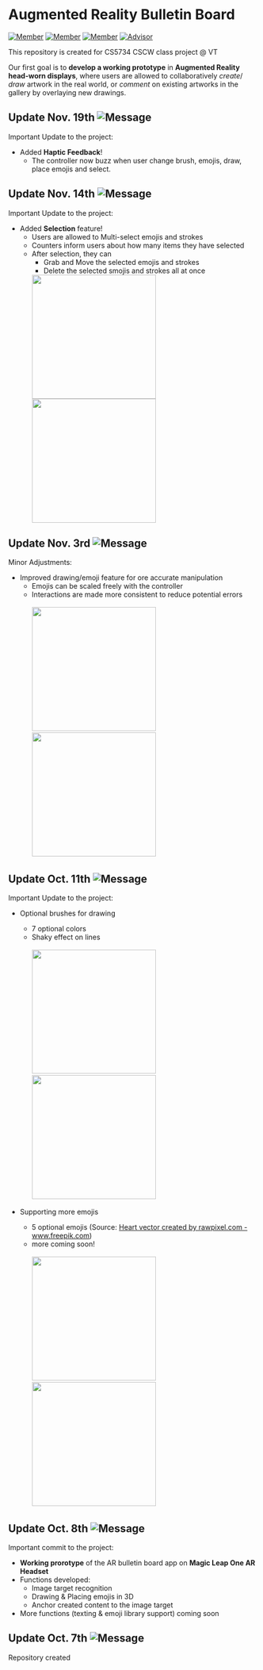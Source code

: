 # Augmented Reality Bulletin Board
[![Member](https://img.shields.io/badge/Member-Alyssa-blueviolet)](https://github.com/akherbst2) [![Member](https://img.shields.io/badge/Member-Feiyu-blue)](https://github.com/ericlu19) [![Member](https://img.shields.io/badge/Member-Shuyi-ff69b4)](https://github.com/ssun83) [![Advisor](https://img.shields.io/badge/Advisor-Dr.%20Sang-important)](https://people.cs.vt.edu/sangwonlee/)

This repository is created for CS5734 CSCW class project @ VT

Our first goal is to **develop a working prototype** in **Augmented Reality head-worn displays**, where users are allowed to collaboratively *create*/ *draw* artwork in the real world, or *comment*  on existing artworks in the gallery by overlaying new drawings.

## Update Nov. 19th ![Message](https://img.shields.io/badge/-Important!-success)
Important Update to the project:
- Added **Haptic Feedback**!
  - The controller now buzz when user change brush, emojis, draw, place emojis and select.

## Update Nov. 14th ![Message](https://img.shields.io/badge/-Important!-success)
Important Update to the project:
- Added **Selection** feature!
  - Users are allowed to Multi-select emojis and strokes
  - Counters inform users about how many items they have selected
  - After selection, they can
    - Grab and Move the selected emojis and strokes
    - Delete the selected smojis and strokes all at once
    <img src="https://github.com/ssun83/AR-Goggle-Bulletin/blob/master/gifs/demo6.gif" width="250">
    <img src="https://github.com/ssun83/AR-Goggle-Bulletin/blob/master/gifs/demo8.gif" width="250">

## Update Nov. 3rd ![Message](https://img.shields.io/badge/-Minor-critical)
Minor Adjustments:
- Improved drawing/emoji feature for ore accurate manipulation
  - Emojis can be scaled freely with the controller
  - Interactions are made more consistent to reduce potential errors<br><br>
     <img src="https://github.com/ssun83/AR-Goggle-Bulletin/blob/master/gifs/demo7.gif" width="250">
     <img src="https://github.com/ssun83/AR-Goggle-Bulletin/blob/master/gifs/demo5.gif" width="250">

## Update Oct. 11th ![Message](https://img.shields.io/badge/-Important!-success)
Important Update to the project:
- Optional brushes for drawing
  - 7 optional colors
  - Shaky effect on lines<br><br>
     <img src="https://github.com/ssun83/AR-Goggle-Bulletin/blob/master/gifs/demo1.gif" width="250">
     <img src="https://github.com/ssun83/AR-Goggle-Bulletin/blob/master/gifs/demo4.gif" width="250">
     
- Supporting more emojis
  - 5 optional emojis (Source: <a href="https://www.freepik.com/free-photos-vectors/heart">Heart vector created by rawpixel.com - www.freepik.com</a>)
  - more coming soon!<br><br>
    <img src="https://github.com/ssun83/AR-Goggle-Bulletin/blob/master/gifs/demo2.gif" width="250">
    <img src="https://github.com/ssun83/AR-Goggle-Bulletin/blob/master/gifs/demo3.gif" width="250"> 

## Update Oct. 8th ![Message](https://img.shields.io/badge/-Important!-success)
Important commit to the project:

- **Working prorotype** of the AR bulletin board app on **Magic Leap One AR Headset**
- Functions developed:
  - Image target recognition
  - Drawing & Placing emojis in 3D
  - Anchor created content to the image target
- More functions (texting & emoji library support) coming soon
## Update Oct. 7th ![Message](https://img.shields.io/badge/-Initialization-9cf)
Repository created
